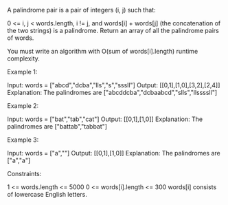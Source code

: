 A palindrome pair is a pair of integers (i, j) such that:

0 <= i, j < words.length,
i != j, and
words[i] + words[j] (the concatenation of the two strings) is a palindrome.
Return an array of all the palindrome pairs of words.

You must write an algorithm with O(sum of words[i].length) runtime complexity.

 

Example 1:

Input: words = ["abcd","dcba","lls","s","sssll"]
Output: [[0,1],[1,0],[3,2],[2,4]]
Explanation: The palindromes are ["abcddcba","dcbaabcd","slls","llssssll"]


Example 2:

Input: words = ["bat","tab","cat"]
Output: [[0,1],[1,0]]
Explanation: The palindromes are ["battab","tabbat"]


Example 3:

Input: words = ["a",""]
Output: [[0,1],[1,0]]
Explanation: The palindromes are ["a","a"]
 

Constraints:

1 <= words.length <= 5000
0 <= words[i].length <= 300
words[i] consists of lowercase English letters.
